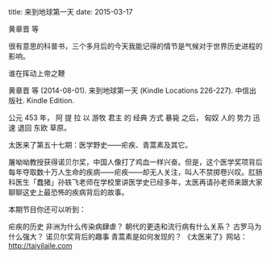 title: 来到地球第一天
date: 2015-03-17

黄章晋 等


很有意思的科普书，三个多月后的今天我能记得的情节是气候对于世界历史进程的影响。

谁在挥动上帝之鞭

黄章晋 等 (2014-08-01). 来到地球第一天 (Kindle Locations 226-227). 中信出版社. Kindle Edition.

公元 453 年， 阿 提 拉 以 游牧 君主 的 经典 方式 暴毙 之后， 匈奴 人的 势力 迅速 退回 东欧 草原。

太医来了第五十七期：医学野史——疟疾、青蒿素及其它。

屠呦呦教授获得诺贝尔奖，中国人像打了鸡血一样兴奋。但是，这个医学奖项背后每年夺取数十万人生命的疾病——疟疾——却无人关注，叫人不禁掷卷兴叹。肛肠科医生「蠢猪」孙轶飞老师在学校里讲医学史已经多年，太医再请孙老师来跟大家聊聊这史上最恐怖的疾病背后的故事。

本期节目你还可以听到：

疟疾的历史
非洲为什么传染病肆虐？
朝代的更迭和流行病有什么关系？
古罗马为什么强大？
诺贝尔奖背后的趣事
青蒿素是如何发现的？
《太医来了》网站：http://taiyilaile.com
